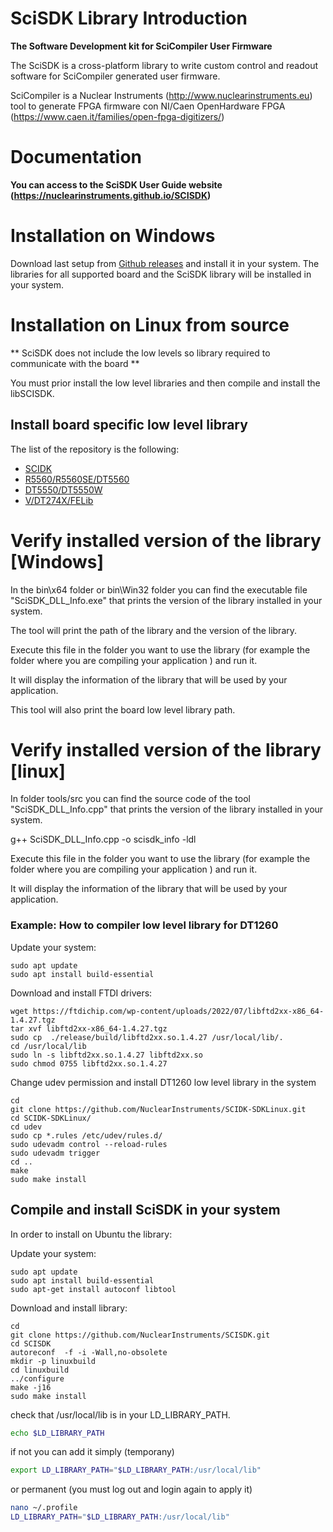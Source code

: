 #  SciSDK Library Introduction 
<b> The Software Development kit for SciCompiler User Firmware </b>


The SciSDK is a cross-platform library to write custom control and readout software for SciCompiler generated user firmware.

SciCompiler is a Nuclear Instruments (http://www.nuclearinstruments.eu) tool to generate FPGA firmware con NI/Caen OpenHardware FPGA (https://www.caen.it/families/open-fpga-digitizers/)


# Documentation

<b>You can access to the SciSDK User Guide website (https://nuclearinstruments.github.io/SCISDK)</b>


# Installation on Windows

Download last setup from [Github releases](https://github.com/NuclearInstruments/SCISDK/releases) and install it in your system. The libraries for all supported board and the SciSDK library will be installed in your system.

# Installation on Linux from source

** SciSDK does not include the low levels so library required to communicate with the board **

You must prior install the low level libraries and then compile and install the libSCISDK.


## Install board specific low level library


The list of the repository is the following:
- [SCIDK](https://github.com/NuclearInstruments/SCIDK-SDKLinux/)
- [R5560/R5560SE/DT5560](https://github.com/NuclearInstruments/r5560_sdk)
- [DT5550/DT5550W](https://github.com/NuclearInstruments/DT5550Wgcc)
- [V/DT274X/FELib](https://www.caen.it/products/caen-felib-library/)


# Verify installed version of the library [Windows]
In the bin\x64 folder or bin\Win32 folder you can find the executable file "SciSDK_DLL_Info.exe" that prints the version of the library installed in your system.

The tool will print the path of the library and the version of the library.

Execute this file in the folder you want to use the library (for example the folder where you are compiling your application ) and run it.

It will display the information of the library that will be used by your application.

This tool will also print the board low level library path.

# Verify installed version of the library [linux]

In folder tools/src you can find the source code of the tool "SciSDK_DLL_Info.cpp" that prints the version of the library installed in your system.

g++ SciSDK_DLL_Info.cpp -o scisdk_info -ldl

Execute this file in the folder you want to use the library (for example the folder where you are compiling your application ) and run it.

It will display the information of the library that will be used by your application.


### Example: How to compiler low level library for DT1260

Update your system:

```
sudo apt update
sudo apt install build-essential
```

Download and install FTDI drivers:
```
wget https://ftdichip.com/wp-content/uploads/2022/07/libftd2xx-x86_64-1.4.27.tgz
tar xvf libftd2xx-x86_64-1.4.27.tgz
sudo cp  ./release/build/libftd2xx.so.1.4.27 /usr/local/lib/.
cd /usr/local/lib
sudo ln -s libftd2xx.so.1.4.27 libftd2xx.so 
sudo chmod 0755 libftd2xx.so.1.4.27
```

Change udev permission and install DT1260 low level library in the system
```
cd
git clone https://github.com/NuclearInstruments/SCIDK-SDKLinux.git
cd SCIDK-SDKLinux/
cd udev
sudo cp *.rules /etc/udev/rules.d/
sudo udevadm control --reload-rules 
sudo udevadm trigger
cd ..
make
sudo make install
```


## Compile and install SciSDK in your system


In order to install on Ubuntu the library:


Update your system:

```
sudo apt update
sudo apt install build-essential
sudo apt-get install autoconf libtool
```

Download and install library:

```
cd
git clone https://github.com/NuclearInstruments/SCISDK.git
cd SCISDK
autoreconf  -f -i -Wall,no-obsolete
mkdir -p linuxbuild
cd linuxbuild
../configure
make -j16
sudo make install
```


check that /usr/local/lib is in your LD_LIBRARY_PATH.
``` bash
echo $LD_LIBRARY_PATH
```

if not you can add it simply (temporany)

``` bash
export LD_LIBRARY_PATH="$LD_LIBRARY_PATH:/usr/local/lib"
```

or permanent (you must log out and login again to apply it)

``` bash
nano ~/.profile
LD_LIBRARY_PATH="$LD_LIBRARY_PATH:/usr/local/lib"
```

